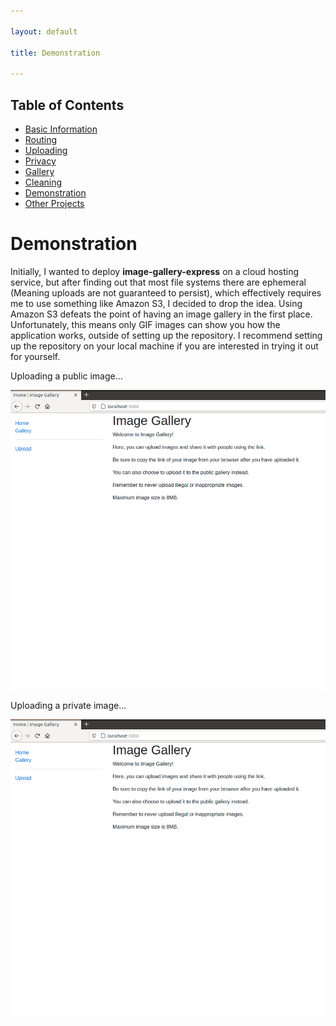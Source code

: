 ```yaml
---

layout: default

title: Demonstration

---
```


## Table of Contents
- [Basic Information](./)
- [Routing](./routing)
- [Uploading](./uploading)
- [Privacy](./privacy)
- [Gallery](./gallery)
- [Cleaning](./cleaning)
- [Demonstration](./demo)
- [Other Projects](https://schwarzer-vulpecula.github.io)

# Demonstration

Initially, I wanted to deploy **image-gallery-express** on a cloud hosting service, but after finding out that most file systems there are ephemeral (Meaning uploads are not guaranteed to persist), which effectively requires me to use something like Amazon S3, I decided to drop the idea. Using Amazon S3 defeats the point of having an image gallery in the first place. Unfortunately, this means only GIF images can show you how the application works, outside of setting up the repository. I recommend setting up the repository on your local machine if you are interested in trying it out for yourself.

Uploading a public image...

![Uploading Public Image](./uploading-public.gif)

Uploading a private image...

![Uploading Private Image](./uploading-private.gif)
